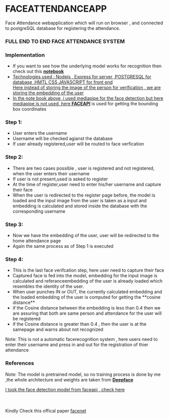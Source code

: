 # FACEATTENDANCEAPP
Face Attendance webapplication which will run on browser , and connected to postgreSQL database for registering the attendance.

<h3>FULL END TO END FACE ATTENDANCE SYSTEM</h3>

<h3>Implementation</h3>
<ul>
  <li>If you want to see how the underlying model works for recognition then check out this <a href="https://github.com/mathanprasannakumar/FaceRecognition"><b>notebook</b></li>
  <li>Technologies used : Nodejs , Express for server ,POSTGRESQL for database ,HMTL CSS JAVASCRIPT for front end 
  </li>Here instead of storing the image of the person for verification , we are storing the embedding of the user</li>
  <li>In the note book above, i used mediapipe for the face detection but here mediapipe is not used, here <a href="https://justadudewhohacks.github.io/face-api.js/docs/index.html"><b>FACEAPI</b></a> is used for getting the bounding box coordinates</li>
</ul>
  <h3>Step 1:</h3>
    <ul>
      <li>User enters the username</li>
      <li>Username will be checked agianst the database</li>
      <li>If user already registered,user will be routed to face verfication</li>
    </ul>
  <h3>Step 2:</h3>
    <ul>
      <li>There are two cases possible , user is registered and not registered, when the user enters their username</li>
      <li>If user is not present,used is asked to register</li>
      <li>At the time of register,user need to enter his/her username and capture their face</li>
      <li>When the user is redirected to the register page before, the model is loaded and the input image from the user is taken as a input and embedding is calculated and stored inside the database with the corresponding username</li>
    </ul>
  <h3>Step 3:</h3>
  <ul>
    <li>Now we have the embedding of the user, user will be redirected to the home attendance page</li>
    <li>Again the same process as of Step 1 is executed</li>
  </ul>
<h3>Step 4:</h3>
  <ul>
    <li>This is the last face verifcation step, here user need to capture their face</li>
    <li>Captured face is fed into the model, embedding for the input image is calculated and  referanceembedding of the user is already loaded which resembles the identity of the user.</li>
    <li>When user punches IN or OUT, the  currently calculated embedding and the loaded embedding of the user is computed for getting the **cosine distance**</li>
    <li>if the Cosine distance between the embedding is less than 0.4 then we are assuring that both are same person and attendance for the user will be registered </li>
    <li>if the Cosine distance is greater than 0.4 , then the user is at the samepage and warns about not recognized</li>
  </ul>


Note: This is not a automatic facerecognition system , here users need to enter their username and  press in and out for the registration of thier attendance


<h3>References</h3>
<p>Note: The model is pretrained model, so no training process is done by me ,the whole architecture and weights are taken from  <a href="https://github.com/serengil/deepface/tree/master"><b>Deepface</b></p>
<p> I took the face detection model from faceapi , check <a href="https://justadudewhohacks.github.io/face-api.js/docs/index.html">here</a>
<p style="margin-top:50px;"> Kindly Check this offical paper <a href="https://arxiv.org/abs/1503.03832">facenet</a></p>

